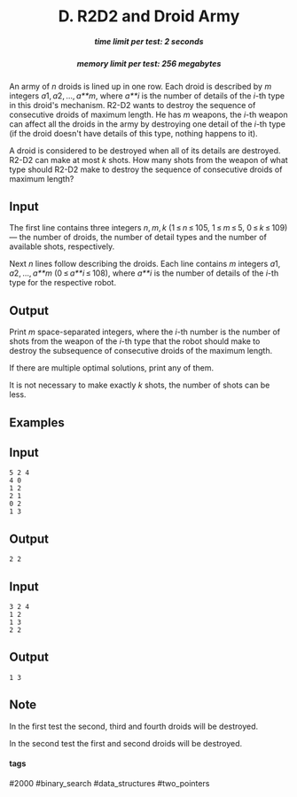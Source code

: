 <h1 style='text-align: center;'> D. R2D2 and Droid Army</h1>

<h5 style='text-align: center;'>time limit per test: 2 seconds</h5>
<h5 style='text-align: center;'>memory limit per test: 256 megabytes</h5>

An army of *n* droids is lined up in one row. Each droid is described by *m* integers *a*1, *a*2, ..., *a**m*, where *a**i* is the number of details of the *i*-th type in this droid's mechanism. R2-D2 wants to destroy the sequence of consecutive droids of maximum length. He has *m* weapons, the *i*-th weapon can affect all the droids in the army by destroying one detail of the *i*-th type (if the droid doesn't have details of this type, nothing happens to it). 

A droid is considered to be destroyed when all of its details are destroyed. R2-D2 can make at most *k* shots. How many shots from the weapon of what type should R2-D2 make to destroy the sequence of consecutive droids of maximum length?

## Input

The first line contains three integers *n*, *m*, *k* (1 ≤ *n* ≤ 105, 1 ≤ *m* ≤ 5, 0 ≤ *k* ≤ 109) — the number of droids, the number of detail types and the number of available shots, respectively.

Next *n* lines follow describing the droids. Each line contains *m* integers *a*1, *a*2, ..., *a**m* (0 ≤ *a**i* ≤ 108), where *a**i* is the number of details of the *i*-th type for the respective robot.

## Output

Print *m* space-separated integers, where the *i*-th number is the number of shots from the weapon of the *i*-th type that the robot should make to destroy the subsequence of consecutive droids of the maximum length.

If there are multiple optimal solutions, print any of them. 

It is not necessary to make exactly *k* shots, the number of shots can be less.

## Examples

## Input


```
5 2 4  
4 0  
1 2  
2 1  
0 2  
1 3  

```
## Output


```
2 2  

```
## Input


```
3 2 4  
1 2  
1 3  
2 2  

```
## Output


```
1 3  

```
## Note

In the first test the second, third and fourth droids will be destroyed. 

In the second test the first and second droids will be destroyed.



#### tags 

#2000 #binary_search #data_structures #two_pointers 